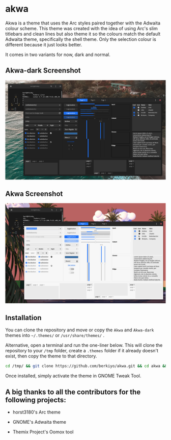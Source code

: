 # akwa

Akwa is a theme that uses the Arc styles paired together with the Adwaita colour scheme. This theme was created with the idea of using Arc's slim titlebars and clean lines but also theme it so the colours match the default Adwaita theme, specifically the shell theme. Only the selection colour is different because it just looks better. 

It comes in two variants for now, dark and normal. 

## Akwa-dark Screenshot

![](https://raw.githubusercontent.com/berkiyo/akwa/master/screenshots/akwa-dark.png)

## Akwa Screenshot

![](https://raw.githubusercontent.com/berkiyo/akwa/master/screenshots/akwa.png)

## Installation

You can clone the repository and move or copy the `Akwa` and `Akwa-dark` themes into `~/.themes/` or `/usr/share/themes/` .

Alternative, open a terminal and run the one-liner below. This will clone the repository to your `/tmp` folder, create a `.themes` folder if it already doesn't exist, then copy the theme to that directory.

```bash
cd /tmp/ && git clone https://github.com/berkiyo/akwa.git && cd akwa && mkdir -p ~/.themes && cp -r Akwa* ~/.themes
```

Once installed, simply activate the theme in GNOME Tweak Tool. 

## A big thanks to all the contributors for the following projects:

* horst3180's Arc theme

* GNOME's Adwaita theme

* Themix Project's Oomox tool
